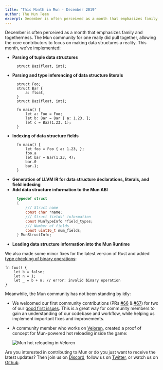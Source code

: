 ```yaml
---
title: "This Month in Mun - December 2019"
author: The Mun Team
excerpt: December is often perceived as a month that emphasizes family and togetherness. The Mun community for one really did pull together, allowing the core contributors to focus on making data structures a reality.
---
```


December is often perceived as a month that emphasizes family and togetherness. The Mun community for one really did pull together, allowing the core contributors to focus on making data structures a reality. This month, we've implemented:

* **Parsing of tuple data structures**
  ```mun
    struct Baz(float, int);
  ```
* **Parsing and type inferencing of data structure literals**
  ```mun
    struct Foo;
    struct Bar {
        a: float,
    }
    struct Baz(float, int);

    fn main() {
        let a: Foo = Foo;
        let b: Bar = Bar { a: 1.23, };
        let c = Baz(1.23, 1);
    }
  ```
* **Indexing of data structure fields**
  ```mun
    fn main() {
        let foo = Foo { a: 1.23, };
        foo.a
        let bar = Bar(1.23, 4);
        bar.0
        bar.1;
    }
  ```
* **Generation of LLVM IR for data structure declarations, literals, and field indexing**
* **Add data structure information to the Mun ABI**
  ```c
    typedef struct
    {
        /// Struct name
        const char *name;
        /// Struct fields' information
        const MunTypeInfo *field_types;
        /// Number of fields
        const uint16_t num_fields;
    } MunStructInfo;
  ```
* **Loading data structure information into the Mun Runtime**

We also made some minor fixes for the latest version of Rust and added [type checking of binary operations](https://github.com/mun-lang/mun/pull/70):

```mun
fn foo() {
    let b = false;
    let n = 1;
    let _ = b + n; // error: invalid binary operation
}
```

Meanwhile, the Mun community has not been standing by idly:

* We welcomed our first community contributions (PRs [#66](https://github.com/mun-lang/mun/pull/66) & [#67](https://github.com/mun-lang/mun/pull/67)) for two of our [good first issues](https://github.com/mun-lang/mun/issues?q=is%3Aissue+is%3Aopen+label%3A%22good+first+issue%22). This is a great way for community members to gain an understanding of our codebase and workflow, while helping us implement important fixes and improvements.
* A community member who works on [Veloren](https://gitlab.com/veloren/veloren), created a proof of concept for Mun-powered hot reloading inside the game:
  
  <img src="../images/veloren-hot-reload.gif" alt="Mun hot reloading in Veloren" />


Are you interested in contributing to Mun or do you just want to receive the latest updates? Then join us on [Discord](https://discord.gg/SfvvcCU), follow us on [Twitter](https://twitter.com/munlangorg), or watch us on [Github](https://github.com/mun-lang/mun).
